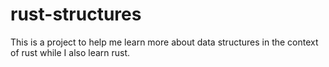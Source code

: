 # rust-structures
This is a project to help me learn more about data structures in the context of rust while I also learn rust.
